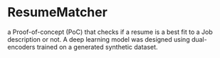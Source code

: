# ResumeMatcher
a Proof-of-concept (PoC) that checks if a resume is a best fit to a Job description or not. A deep learning model was designed using dual-encoders trained on a generated synthetic dataset.
